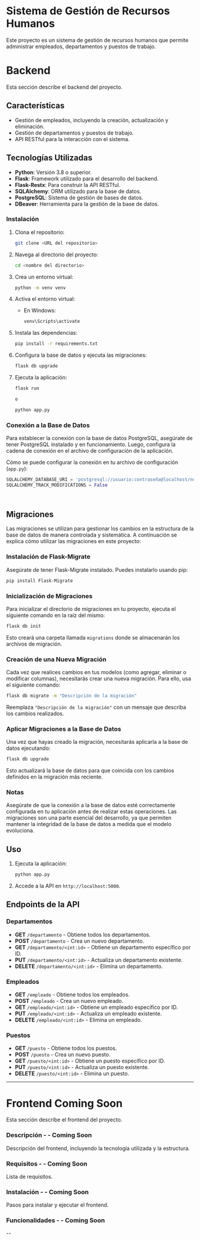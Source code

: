 
# Sistema de Gestión de Recursos Humanos

Este proyecto es un sistema de gestión de recursos humanos que permite administrar empleados, departamentos y puestos de trabajo.

# Backend

Esta sección describe el backend del proyecto.

## Características
- Gestión de empleados, incluyendo la creación, actualización y eliminación.
- Gestión de departamentos y puestos de trabajo.
- API RESTful para la interacción con el sistema.

## Tecnologías Utilizadas

- **Python**: Versión 3.8 o superior.
- **Flask**: Framework utilizado para el desarrollo del backend.
- **Flask-Restx**: Para construir la API RESTful.
- **SQLAlchemy**: ORM utilizado para la base de datos.
- **PostgreSQL**: Sistema de gestión de bases de datos.
- **DBeaver**: Herramienta para la gestión de la base de datos.

### Instalación

1. Clona el repositorio:
    ```bash
    git clone <URL del repositorio>
    ```
2. Navega al directorio del proyecto:
    ```bash
    cd <nombre del directorio>
    ```
3. Crea un entorno virtual:
    ```bash
    python -m venv venv
    ```
4. Activa el entorno virtual:
    - En Windows:
      ```bash
      venv\Scripts\activate
      ```

5. Instala las dependencias:
    ```bash
    pip install -r requirements.txt
    ```
6. Configura la base de datos y ejecuta las migraciones:
    ```bash
    flask db upgrade
    ```
7. Ejecuta la aplicación:
    ```bash
    flask run

    o

    python app.py
    ```
   
### Conexión a la Base de Datos
Para establecer la conexión con la base de datos PostgreSQL, asegúrate de tener PostgreSQL instalado y en funcionamiento. Luego, configura la cadena de conexión en el archivo de configuración de la aplicación. 

Cómo se puede configurar la conexión en tu archivo de configuración (`app.py`):

```python
SQLALCHEMY_DATABASE_URI = 'postgresql://usuario:contraseña@localhost/nombre_base_datos'
SQLALCHEMY_TRACK_MODIFICATIONS = False

     
   ```
## Migraciones

Las migraciones se utilizan para gestionar los cambios en la estructura de la base de datos de manera controlada y sistemática. A continuación se explica cómo utilizar las migraciones en este proyecto:

### Instalación de Flask-Migrate

Asegúrate de tener Flask-Migrate instalado. Puedes instalarlo usando pip:

```bash
pip install Flask-Migrate
```

### Inicialización de Migraciones

Para inicializar el directorio de migraciones en tu proyecto, ejecuta el siguiente comando en la raíz del mismo:

```bash
flask db init
```

Esto creará una carpeta llamada `migrations` donde se almacenarán los archivos de migración.

### Creación de una Nueva Migración

Cada vez que realices cambios en tus modelos (como agregar, eliminar o modificar columnas), necesitarás crear una nueva migración. Para ello, usa el siguiente comando:

```bash
flask db migrate -m "Descripción de la migración"
```

Reemplaza `"Descripción de la migración"` con un mensaje que describa los cambios realizados.

### Aplicar Migraciones a la Base de Datos

Una vez que hayas creado la migración, necesitarás aplicarla a la base de datos ejecutando:

```bash
flask db upgrade
```

Esto actualizará la base de datos para que coincida con los cambios definidos en la migración más reciente.


### Notas

Asegúrate de que la conexión a la base de datos esté correctamente configurada en tu aplicación antes de realizar estas operaciones. Las migraciones son una parte esencial del desarrollo, ya que permiten mantener la integridad de la base de datos a medida que el modelo evoluciona.


## Uso

1. Ejecuta la aplicación:
   ```bash
   python app.py
   ```

2. Accede a la API en `http://localhost:5000`.

## Endpoints de la API

### Departamentos
- **GET** `/departamento` - Obtiene todos los departamentos.
- **POST** `/departamento` - Crea un nuevo departamento.
- **GET** `/departamento/<int:id>` - Obtiene un departamento específico por ID.
- **PUT** `/departamento/<int:id>` - Actualiza un departamento existente.
- **DELETE** `/departamento/<int:id>` - Elimina un departamento.

### Empleados
- **GET** `/empleado` - Obtiene todos los empleados.
- **POST** `/empleado` - Crea un nuevo empleado.
- **GET** `/empleado/<int:id>` - Obtiene un empleado específico por ID.
- **PUT** `/empleado/<int:id>` - Actualiza un empleado existente.
- **DELETE** `/empleado/<int:id>` - Elimina un empleado.

### Puestos
- **GET** `/puesto` - Obtiene todos los puestos.
- **POST** `/puesto` - Crea un nuevo puesto.
- **GET** `/puesto/<int:id>` - Obtiene un puesto específico por ID.
- **PUT** `/puesto/<int:id>` - Actualiza un puesto existente.
- **DELETE** `/puesto/<int:id>` - Elimina un puesto.

____________________________________

# Frontend  Coming Soon
Esta sección describe el frontend del proyecto.

### Descripción - - Coming Soon

Descripción del frontend, incluyendo la tecnología utilizada y la estructura.

### Requisitos - - Coming Soon

Lista de requisitos.

### Instalación - - Coming Soon

Pasos para instalar y ejecutar el frontend.

### Funcionalidades - - Coming Soon

--
